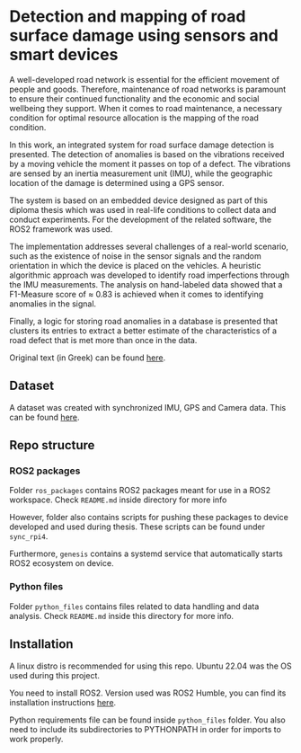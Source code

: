 # Detection and mapping of road surface damage using sensors and smart devices

Α well-developed road network is essential for the efficient movement of people and goods. Therefore, maintenance of road networks is paramount to ensure their continued functionality and the economic and social wellbeing they support. When it comes to road maintenance, a necessary condition for optimal resource allocation is the mapping of the road condition. 

In this work, an integrated system for road surface damage detection is presented. Τhe detection of anomalies is based on the vibrations received by a moving vehicle the moment it passes on top of a defect. The vibrations are sensed by an inertia measurement unit (IMU), while the geographic location of the damage is determined using a GPS sensor. 

The system is based on an embedded device designed as part of this diploma thesis which was used in real-life conditions to collect data and conduct experiments. For the development of the related software, the ROS2 framework was used. 

The implementation addresses several challenges of a real-world scenario, such as the existence of noise in the sensor signals and the random orientation in which the device is placed on the vehicles. A heuristic algorithmic approach was developed to identify road imperfections through the IMU measurements. The analysis on hand-labeled data showed that a F1-Measure score of ≈ 0.83 is achieved when it comes to identifying anomalies in the signal. 

Finally, a logic for storing road anomalies in a database is presented that clusters its entries to extract a better estimate of the characteristics of a road defect that is met more than once in the data.

Original text (in Greek) can be found [here](https://ikee.lib.auth.gr/record/356524/?ln=en).

## Dataset

A dataset was created with synchronized IMU, GPS and Camera data. This can be found [here](https://www.kaggle.com/datasets/nickkotarelas/road-quality-dataset).


## Repo structure
### ROS2 packages

Folder `ros_packages` contains ROS2 packages meant for use in a ROS2 workspace. Check `README.md` inside directory for more info

However, folder also contains scripts for pushing these packages to device developed and used during thesis. These scripts can be found under `sync_rpi4`.

Furthermore, `genesis` contains a systemd service that automatically starts ROS2 ecosystem on device.

### Python files

Folder `python_files` contains files related to data handling and data analysis. Check `README.md` inside this directory for more info.


## Installation

A linux distro is recommended for using this repo. Ubuntu 22.04 was the OS used during this project.

You need to install ROS2. Version used was ROS2 Humble, you can find its installation instructions [here](https://docs.ros.org/en/humble/Installation/Ubuntu-Install-Debians.html).

Python requirements file can be found inside `python_files` folder. You also need to include its subdirectories to PYTHONPATH in order for imports to work properly.
